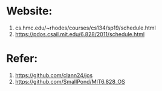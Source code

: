 # Website: 
1. cs.hmc.edu/~rhodes/courses/cs134/sp19/schedule.html  
2. https://pdos.csail.mit.edu/6.828/2011/schedule.html
# Refer: 
1.  https://github.com/clann24/jos  
2.  https://github.com/SmallPond/MIT6.828_OS
